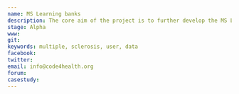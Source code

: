 ```yaml
---
name: MS Learning banks
description: The core aim of the project is to further develop the MS Learning Banks digital platform prototype based on a programme of extensive user testing so that it is ready for public launch and scale up. The objectives of the project include - To design and implement the necessary digital infrastructure that will enable us to collect user data and understand user behaviours. - To carry out user testing, collecting and analysing data on the user experience and impact of using the platform. - To use the results of user testing to adapt the existing prototype making it easier to use and have a greater impact on people’s lives. - To make sure the prototype is launch-ready.
stage: Alpha
www:  
git: 
keywords: multiple, sclerosis, user, data
facebook: 
twitter: 
email: info@code4health.org
forum: 
casestudy: 
--- 
```

